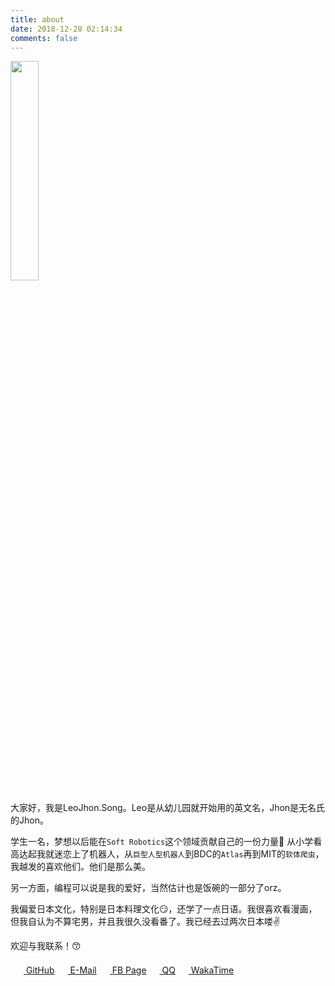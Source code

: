 ```yaml
---
title: about
date: 2018-12-28 02:14:34
comments: false
---
```


<img src="/zh-CN/images/gravatar.svg" style="width: 30%">

大家好，我是LeoJhon.Song。Leo是从幼儿园就开始用的英文名，Jhon是无名氏的Jhon。

学生一名，梦想以后能在`Soft Robotics`这个领域贡献自己的一份力量💪 从小学看高达起我就迷恋上了机器人，从`巨型人型机器人`到BDC的`Atlas`再到MIT的`软体爬虫`， 我越发的喜欢他们。他们是那么美。

另一方面，编程可以说是我的爱好，当然估计也是饭碗的一部分了orz。

我偏爱日本文化，特别是日本料理文化😏，还学了一点日语。我很喜欢看漫画，但我自认为不算宅男，并且我很久没看番了。我已经去过两次日本喽✌️

欢迎与我联系！😙

<div style="display:flex;flex-wrap:wrap;">
    <script src="https://at.alicdn.com/t/font_980470_nj2qfdk05jb.js"></script>
    <span class="links-of-author-item">
        <a href="https://github.com/LeoJhonSong" title="GitHub → https://github.com/LeoJhonSong" rel="noopener" target="_blank"><svg class="icon" width="1.5em" height="1.5em" aria-hidden="true"><use xlink:href="#icon-github"></use></svg>  GitHub</a>
    </span>
    <span class="links-of-author-item">
        <a href="mailto:LeoJhon.Song@outlook.com" title="E-Mail → mailto:LeoJhon.Song@outlook.com" rel="noopener" target="_blank"><svg class="icon" width="1.5em" height="1.5em" aria-hidden="true"><use xlink:href="#icon-OUTLOOK"></use></svg>  E-Mail</a>
    </span>
    <span class="links-of-author-item">
        <a href="https://www.facebook.com/jhon.leo.100" title="FB Page → https://www.facebook.com/jhon.leo.100" rel="noopener" target="_blank"><svg class="icon" width="1.5em" height="1.5em" aria-hidden="true"><use xlink:href="#icon-Facebook"></use></svg>  FB Page</a>
    </span>
    <span class="links-of-author-item">
        <a href="https://user.qzone.qq.com/719957017" title="QQ → https://user.qzone.qq.com/719957017" rel="noopener" target="_blank"><svg class="icon" width="1.5em" height="1.5em" aria-hidden="true"><use xlink:href="#icon-QQ"></use></svg>  QQ</a>
    </span>
    <span class="links-of-author-item">
        <a href="https://wakatime.com/@LeoJhonSong" title="WakaTime → https://wakatime.com/@LeoJhonSong" rel="noopener" target="_blank"><svg class="icon" width="1.5em" height="1.5em" aria-hidden="true"><use xlink:href="#icon-waka-time"></use></svg>  WakaTime</a>
    </span>
</div>
